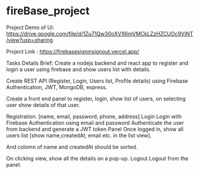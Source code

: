 # fireBase_project

Project Demo of UI: https://drive.google.com/file/d/1Zu71Qw30oXVX6mVMCkLZzHZCUOc9ViNT/view?usp=sharing

Project Link : https://firebasesigninsignout.vercel.app/

Tasks Details Brief: 
Create a nodejs backend and react app to register and login a user using firebase and show users list with details. 

Create REST API (Register, Login, Users list, Profile details) using Firebase Authentication, JWT, MongoDB, express. 

Create a front end panel to register, login, show list of users, on selecting user show details of that user. 

Registration. [name, email, password, phone, address] Login Login with Firebase Authentication using email and password Authenticate the user from backend 
and generate a JWT token Panel Once logged in, show all users list [show name,createdAt, email etc. in the list view]. 

And colomn of name and createdAt should be sorted.

On clicking view, show all the details on a pop-up. Logout Logout from the panel.
